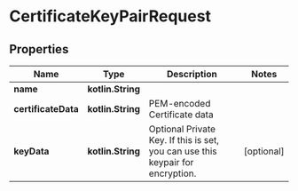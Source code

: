 
# CertificateKeyPairRequest

## Properties
Name | Type | Description | Notes
------------ | ------------- | ------------- | -------------
**name** | **kotlin.String** |  | 
**certificateData** | **kotlin.String** | PEM-encoded Certificate data | 
**keyData** | **kotlin.String** | Optional Private Key. If this is set, you can use this keypair for encryption. |  [optional]



